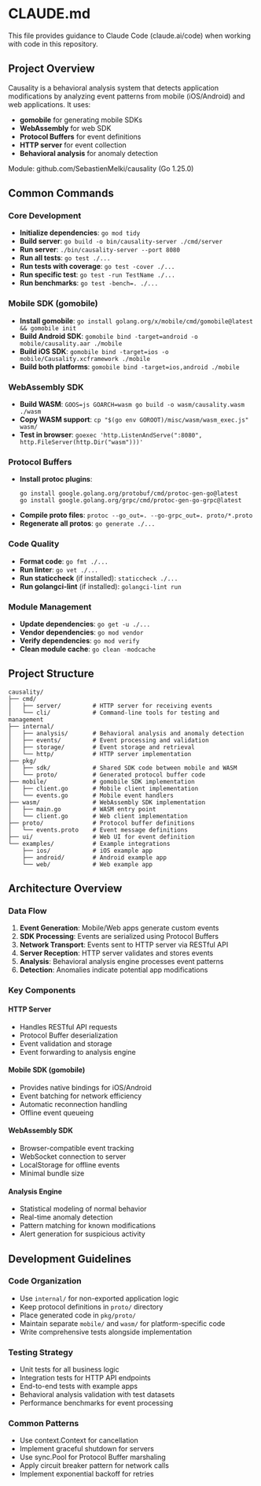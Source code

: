 # CLAUDE.md

This file provides guidance to Claude Code (claude.ai/code) when working with code in this repository.

## Project Overview

Causality is a behavioral analysis system that detects application modifications by analyzing event patterns from mobile (iOS/Android) and web applications. It uses:
- **gomobile** for generating mobile SDKs
- **WebAssembly** for web SDK
- **Protocol Buffers** for event definitions
- **HTTP server** for event collection
- **Behavioral analysis** for anomaly detection

Module: github.com/SebastienMelki/causality (Go 1.25.0)

## Common Commands

### Core Development
- **Initialize dependencies**: `go mod tidy`
- **Build server**: `go build -o bin/causality-server ./cmd/server`
- **Run server**: `./bin/causality-server --port 8080`
- **Run all tests**: `go test ./...`
- **Run tests with coverage**: `go test -cover ./...`
- **Run specific test**: `go test -run TestName ./...`
- **Run benchmarks**: `go test -bench=. ./...`

### Mobile SDK (gomobile)
- **Install gomobile**: `go install golang.org/x/mobile/cmd/gomobile@latest && gomobile init`
- **Build Android SDK**: `gomobile bind -target=android -o mobile/causality.aar ./mobile`
- **Build iOS SDK**: `gomobile bind -target=ios -o mobile/Causality.xcframework ./mobile`
- **Build both platforms**: `gomobile bind -target=ios,android ./mobile`

### WebAssembly SDK
- **Build WASM**: `GOOS=js GOARCH=wasm go build -o wasm/causality.wasm ./wasm`
- **Copy WASM support**: `cp "$(go env GOROOT)/misc/wasm/wasm_exec.js" wasm/`
- **Test in browser**: `goexec 'http.ListenAndServe(":8080", http.FileServer(http.Dir("wasm")))'`

### Protocol Buffers
- **Install protoc plugins**: 
  ```
  go install google.golang.org/protobuf/cmd/protoc-gen-go@latest
  go install google.golang.org/grpc/cmd/protoc-gen-go-grpc@latest
  ```
- **Compile proto files**: `protoc --go_out=. --go-grpc_out=. proto/*.proto`
- **Regenerate all protos**: `go generate ./...`

### Code Quality
- **Format code**: `go fmt ./...`
- **Run linter**: `go vet ./...`
- **Run staticcheck** (if installed): `staticcheck ./...`
- **Run golangci-lint** (if installed): `golangci-lint run`

### Module Management
- **Update dependencies**: `go get -u ./...`
- **Vendor dependencies**: `go mod vendor`
- **Verify dependencies**: `go mod verify`
- **Clean module cache**: `go clean -modcache`

## Project Structure

```
causality/
├── cmd/
│   ├── server/         # HTTP server for receiving events
│   └── cli/            # Command-line tools for testing and management
├── internal/
│   ├── analysis/       # Behavioral analysis and anomaly detection
│   ├── events/         # Event processing and validation
│   ├── storage/        # Event storage and retrieval
│   └── http/           # HTTP server implementation
├── pkg/
│   ├── sdk/            # Shared SDK code between mobile and WASM
│   └── proto/          # Generated protocol buffer code
├── mobile/             # gomobile SDK implementation
│   ├── client.go       # Mobile client implementation
│   └── events.go       # Mobile event handlers
├── wasm/               # WebAssembly SDK implementation
│   ├── main.go         # WASM entry point
│   └── client.go       # Web client implementation
├── proto/              # Protocol buffer definitions
│   └── events.proto    # Event message definitions
├── ui/                 # Web UI for event definition
└── examples/           # Example integrations
    ├── ios/            # iOS example app
    ├── android/        # Android example app
    └── web/            # Web example app
```

## Architecture Overview

### Data Flow
1. **Event Generation**: Mobile/Web apps generate custom events
2. **SDK Processing**: Events are serialized using Protocol Buffers
3. **Network Transport**: Events sent to HTTP server via RESTful API
4. **Server Reception**: HTTP server validates and stores events
5. **Analysis**: Behavioral analysis engine processes event patterns
6. **Detection**: Anomalies indicate potential app modifications

### Key Components

#### HTTP Server
- Handles RESTful API requests
- Protocol Buffer deserialization
- Event validation and storage
- Event forwarding to analysis engine

#### Mobile SDK (gomobile)
- Provides native bindings for iOS/Android
- Event batching for network efficiency
- Automatic reconnection handling
- Offline event queueing

#### WebAssembly SDK
- Browser-compatible event tracking
- WebSocket connection to server
- LocalStorage for offline events
- Minimal bundle size

#### Analysis Engine
- Statistical modeling of normal behavior
- Real-time anomaly detection
- Pattern matching for known modifications
- Alert generation for suspicious activity

## Development Guidelines

### Code Organization
- Use `internal/` for non-exported application logic
- Keep protocol definitions in `proto/` directory
- Place generated code in `pkg/proto/`
- Maintain separate `mobile/` and `wasm/` for platform-specific code
- Write comprehensive tests alongside implementation

### Testing Strategy
- Unit tests for all business logic
- Integration tests for HTTP API endpoints
- End-to-end tests with example apps
- Behavioral analysis validation with test datasets
- Performance benchmarks for event processing

### Common Patterns
- Use context.Context for cancellation
- Implement graceful shutdown for servers
- Use sync.Pool for Protocol Buffer marshaling
- Apply circuit breaker pattern for network calls
- Implement exponential backoff for retries